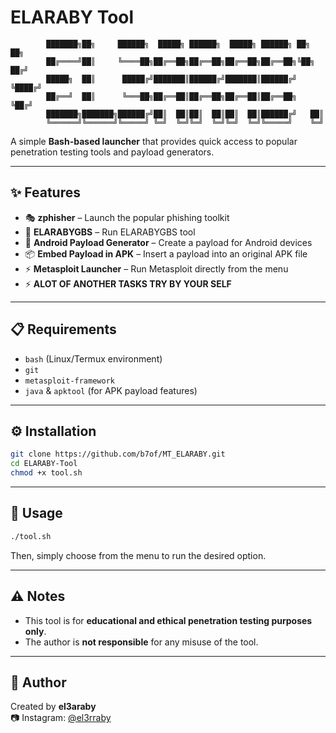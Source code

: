 # ELARABY Tool

```
        ███████╗██╗     ██████╗  █████╗ ██████╗  █████╗ ██████╗ ██╗   ██╗        
        ██╔════╝██║     ╚════██╗██╔══██╗██╔══██╗██╔══██╗██╔══██╗╚██╗ ██╔╝        
        █████╗  ██║      █████╔╝███████║██████╔╝███████║██████╔╝ ╚████╔╝         
        ██╔══╝  ██║      ╚═══██╗██╔══██║██╔══██╗██╔══██║██╔══██╗  ╚██╔╝          
        ███████╗███████╗██████╔╝██║  ██║██║  ██║██║  ██║██████╔╝   ██║           
        ╚══════╝╚══════╝╚═════╝ ╚═╝  ╚═╝╚═╝  ╚═╝╚═╝  ╚═╝╚═════╝    ╚═╝           
```

A simple **Bash-based launcher** that provides quick access to popular penetration testing tools and payload generators.

---

## ✨ Features

- 🎭 **zphisher** – Launch the popular phishing toolkit  
- 📡 **ELARABYGBS** – Run ELARABYGBS tool  
- 📱 **Android Payload Generator** – Create a payload for Android devices  
- 📦 **Embed Payload in APK** – Insert a payload into an original APK file  
- ⚡ **Metasploit Launcher** – Run Metasploit directly from the menu  
- ⚡ **ALOT OF ANOTHER TASKS TRY BY YOUR SELF**
---

## 📋 Requirements

- `bash` (Linux/Termux environment)  
- `git`  
- `metasploit-framework`  
- `java` & `apktool` (for APK payload features)  

---

## ⚙️ Installation

```bash
git clone https://github.com/b7of/MT_ELARABY.git
cd ELARABY-Tool
chmod +x tool.sh
```

---

## 🚀 Usage

```bash
./tool.sh
```

Then, simply choose from the menu to run the desired option.  

---

## ⚠️ Notes

- This tool is for **educational and ethical penetration testing purposes only**.  
- The author is **not responsible** for any misuse of the tool.  

---

## 👤 Author

Created by **el3araby**  
📷 Instagram: [@el3rraby](https://instagram.com/el3rraby)  
